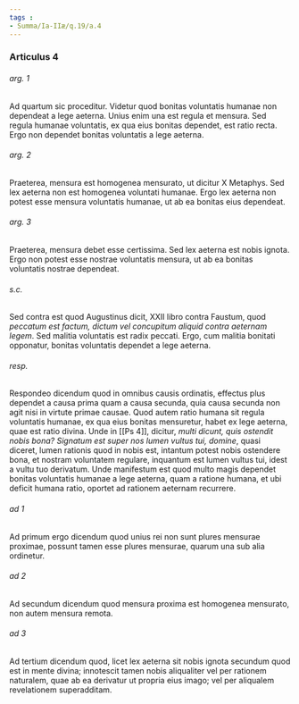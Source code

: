 ```yaml
---
tags : 
- Summa/Ia-IIæ/q.19/a.4
---
```


### Articulus 4

###### arg. 1
Ad quartum sic proceditur. Videtur quod bonitas voluntatis humanae non dependeat a lege aeterna. Unius enim una est regula et mensura. Sed regula humanae voluntatis, ex qua eius bonitas dependet, est ratio recta. Ergo non dependet bonitas voluntatis a lege aeterna.

###### arg. 2
Praeterea, mensura est homogenea mensurato, ut dicitur X Metaphys. Sed lex aeterna non est homogenea voluntati humanae. Ergo lex aeterna non potest esse mensura voluntatis humanae, ut ab ea bonitas eius dependeat.

###### arg. 3
Praeterea, mensura debet esse certissima. Sed lex aeterna est nobis ignota. Ergo non potest esse nostrae voluntatis mensura, ut ab ea bonitas voluntatis nostrae dependeat.

###### s.c.
Sed contra est quod Augustinus dicit, XXII libro contra Faustum, quod *peccatum est factum, dictum vel concupitum aliquid contra aeternam legem*. Sed malitia voluntatis est radix peccati. Ergo, cum malitia bonitati opponatur, bonitas voluntatis dependet a lege aeterna.

###### resp.
Respondeo dicendum quod in omnibus causis ordinatis, effectus plus dependet a causa prima quam a causa secunda, quia causa secunda non agit nisi in virtute primae causae. Quod autem ratio humana sit regula voluntatis humanae, ex qua eius bonitas mensuretur, habet ex lege aeterna, quae est ratio divina. Unde in [[Ps 4]], dicitur, *multi dicunt, quis ostendit nobis bona? Signatum est super nos lumen vultus tui, domine*, quasi diceret, lumen rationis quod in nobis est, intantum potest nobis ostendere bona, et nostram voluntatem regulare, inquantum est lumen vultus tui, idest a vultu tuo derivatum. Unde manifestum est quod multo magis dependet bonitas voluntatis humanae a lege aeterna, quam a ratione humana, et ubi deficit humana ratio, oportet ad rationem aeternam recurrere.

###### ad 1
Ad primum ergo dicendum quod unius rei non sunt plures mensurae proximae, possunt tamen esse plures mensurae, quarum una sub alia ordinetur.

###### ad 2
Ad secundum dicendum quod mensura proxima est homogenea mensurato, non autem mensura remota.

###### ad 3
Ad tertium dicendum quod, licet lex aeterna sit nobis ignota secundum quod est in mente divina; innotescit tamen nobis aliqualiter vel per rationem naturalem, quae ab ea derivatur ut propria eius imago; vel per aliqualem revelationem superadditam.


